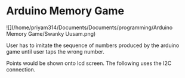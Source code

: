 # Arduino Memory Game

![](/home/priyam314/Documents/Documents/programming/Arduino Memory Game/Swanky Uusam.png)

User has to imitate the sequence of numbers produced by the arduino game until user taps the wrong number.

Points would be shown onto lcd screen. The following uses the I2C connection.